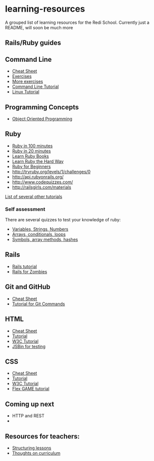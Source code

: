 # learning-resources
A grouped list of learning resources for the Redi School. Currently just a README, will soon be much more

## Rails/Ruby guides

## Command Line
- [Cheat Sheet]( http://ryanstutorials.net/linuxtutorial/cheatsheet.php)
- [Exercises](http://learnrubythehardway.org/book/appendixa.html)
- [More exercises](http://cli.learncodethehardway.org/book/)
- [Command Line Tutorial](http://www.learnenough.com/command-line-tutorial)
- [Linux Tutorial](http://ryanstutorials.net/linuxtutorial/)

## Programming Concepts
- [Object Oriented Programming](http://www.codeproject.com/Articles/22769/Introduction-to-Object-Oriented-Programming-Concep#OOP)

## Ruby
- [Ruby in 100 minutes](http://tutorials.jumpstartlab.com/projects/ruby_in_100_minutes.html)
- [Ruby in 20 minutes](https://www.ruby-lang.org/en/documentation/quickstart/)
- [Learn Ruby Books](https://drive.google.com/drive/folders/0B2sPywMT0JIoWURQVkZ4TjZOUjg)
- [Learn Ruby the Hard Way](http://learnrubythehardway.org/book/)
- [Ruby for Beginners](http://ruby-for-beginners.rubymonstas.org/index.html)
- http://tryruby.org/levels/1/challenges/0
- http://api.rubyonrails.org/
- http://www.codequizzes.com/
- http://railsgirls.com/materials

[List of several other tutorials](http://www.bogotobogo.com/RubyOnRails/RubyOnRails_condition_if_else_Comparison_Logial_Operators.php)

### Self assessment
There are several quizzes to test your knowledge of ruby:

* [Variables, Strings, Numbers](http://www.codequizzes.com/learn-ruby/variables-strings-numbers)  
* [Arrays, conditionals, loops](  http://www.codequizzes.com/learn-ruby/arrays-conditionals-loops)
* [Symbols, array methods, hashes](http://www.codequizzes.com/learn-ruby/symbols-array-methods-hashes)

## Rails
- [Rails tutorial](http://www.tutorialspoint.com//ruby-on-rails/index.htm)
- [Rails for Zombies](http://railsforzombies.org/)

## Git and GitHub
- [Cheat Sheet](https://training.github.com/kit/downloads/github-git-cheat-sheet.pdf)
- [Tutorial for Git Commands](https://try.github.io/levels/1/challenges/1)

## HTML
- [Cheat Sheet](http://www.simplehtmlguide.com/cheatsheet.php)
- [Tutorial](http://www.freecodecamp.com/)
- [W3C Tutorial](http://www.w3schools.com/html/)
- [JSBin for testing](http://jsbin.com/)

## CSS
- [Cheat Sheet](http://www.lesliefranke.com/files/reference/csscheatsheet.html)
- [Tutorial](http://www.htmldog.com/guides/css/beginner/)
- [W3C Tutorial](http://www.w3schools.com/css/)
- [Flex GAME tutorial](http://flexboxfroggy.com/)

## Coming up next
* HTTP and REST
* 

## Resources for teachers:
- [Structuring lessons](https://github.com/ReDI-School/learning-resources/blob/master/lesson-structure.md)
- [Thoughts on curriculum](https://github.com/ReDI-School/learning-resources/blob/master/curriculum-ideas.md)
